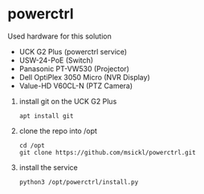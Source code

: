# powerctrl
<p>Used hardware for this solution</p>
<ul>
  <li>UCK G2 Plus (powerctrl service)</li>
  <li>USW-24-PoE (Switch)</li>
  <li>Panasonic PT-VW530 (Projector)</li>
  <li>Dell OptiPlex 3050 Micro (NVR Display)</li>
  <li>Value-HD V60CL-N (PTZ Camera)</li>
</ul>

<ol>
  <li>
    install git on the UCK G2 Plus
    
    apt install git

  </li>
  <li>
    clone the repo into /opt

    cd /opt
    git clone https://github.com/msickl/powerctrl.git
    
  </li>
  <li>
    install the service

    python3 /opt/powerctrl/install.py
    
  </li>
</ol>
